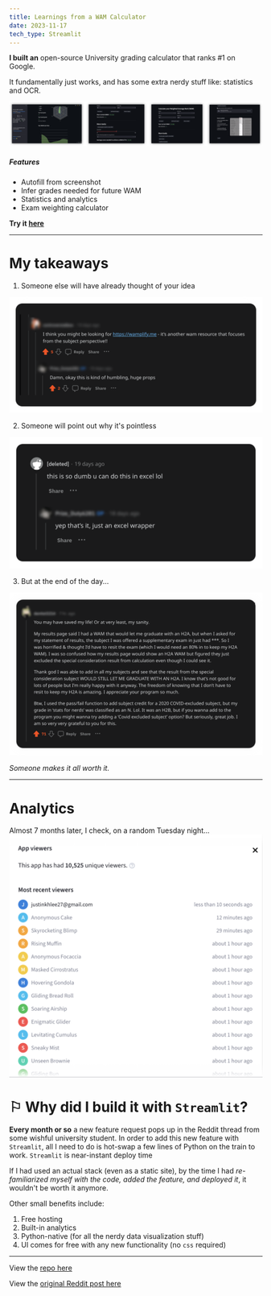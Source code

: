 ```yaml
---
title: Learnings from a WAM Calculator
date: 2023-11-17
tech_type: Streamlit
---
```

**I built an** open-source University grading calculator that ranks #1 on Google.

It fundamentally just works, and has some extra nerdy stuff like: statistics and OCR. 


![](/images/gallery-wam-2.png)

##### Features
- Autofill from screenshot 
- Infer grades needed for future WAM 
- Statistics and analytics
- Exam weighting calculator

**Try it [here](https://wam-calculator.streamlit.app/?fbclid=IwAR1K9ixVHdMm1wE9KUK5P48BUahEgWaQ4ubhFwKJcrvxRmy9cKim3N0Coko)**

---

# My takeaways


1. Someone else will have already thought of your idea

![](/images/redd4.png)

2. Someone will point out why it's pointless

![](/images/redd2.png)

3. But at the end of the day... _‍_

![](/images/redd1.png)

_Someone makes it all worth it._

---

# Analytics 

Almost 7 months later, I check, on a random Tuesday night... 
![](/images/wam-stats.png)

# ⚐ Why did I build it with `Streamlit`?

**Every month or so** a new feature request pops up in the Reddit thread from some wishful university student. In order to add this new feature with `Streamlit`, all I need to do is hot-swap a few lines of Python on the train to work. `Streamlit` is near-instant deploy time

If I had used an actual stack (even as a static site), by the time I had *re-familiarized myself with the code, added the feature, and deployed it*, it wouldn't be worth it anymore.

Other small benefits include:
1. Free hosting
2. Built-in analytics
3. Python-native (for all the nerdy data visualization stuff)
4. UI comes for free with any new functionality (no `css` required)


---

View the [repo here](http://www.github.com/)

View the [original Reddit post here](https://www.reddit.com/r/unimelb/comments/182kxtw/someone_finally_did_it_wam_calculator/)